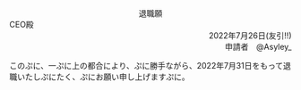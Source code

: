 <div align="center">
退職願
</div>

<div align="left">
CEO殿
</div>

<div align="right">
2022年7月26日(友引!!)
</div>

<div align="right">
申請者　@Asyley_
</div>


このぷに、一ぷに上の都合により、ぷに勝手ながら、2022年7月31日をもって退職いたしぷにたく、ぷにお願い申し上げますぷに。
